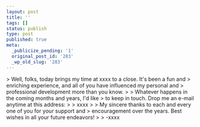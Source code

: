 ```yaml
---
layout: post
title: ''
tags: []
status: publish
type: post
published: true
meta:
  _publicize_pending: '1'
  original_post_id: '283'
  _wp_old_slug: '283'
---
```

&gt; Well, folks, today brings my time at xxxx to a close. It's been a fun and
&gt; enriching experience, and all of you have influenced my personal and
&gt; professional development more than you know.
&gt;
&gt; Whatever happens in the coming months and years, I'd like
&gt; to keep in touch.  Drop me an e-mail anytime at this address:
&gt;
&gt; xxxx
&gt;
&gt; My sincere thanks to each and every one of you for your support and
&gt; encouragement over the years.  Best wishes in all your future endeavors!
&gt;
&gt; -xxxx
